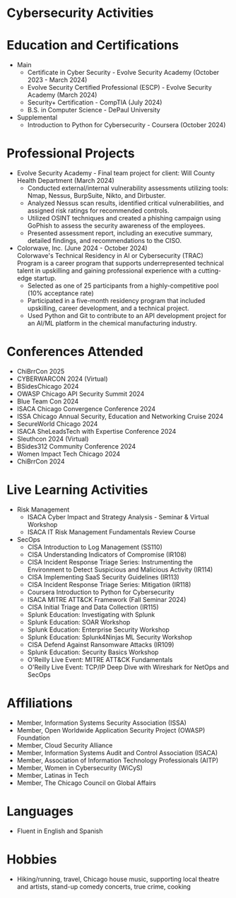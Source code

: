 # Cybersecurity Activities
# Education and Certifications
* Main
  - Certificate in Cyber Security - Evolve Security Academy (October 2023 - March 2024)
  - Evolve Security Certified Professional (ESCP) - Evolve Security Academy (March 2024)
  - Security+ Certification - CompTIA (July 2024)
  - B.S. in Computer Science - DePaul University
* Supplemental
  - Introduction to Python for Cybersecurity - Coursera (October 2024) 
# Professional Projects
* Evolve Security Academy - Final team project for client: Will County Health Department (March 2024)
  - Conducted external/internal vulnerability assessments utilizing tools: Nmap, Nessus, BurpSuite, Nikto, and Dirbuster.
  - Analyzed Nessus scan results, identified critical vulnerabilities, and assigned risk ratings for recommended controls.
  - Utilized OSINT techniques and created a phishing campaign using GoPhish to assess the security awareness of the employees.
  - Presented assessment report, including an executive summary, detailed findings, and recommendations to the CISO.
* Colorwave, Inc. (June 2024 - October 2024)
  <br />Colorwave's Technical Residency in AI or Cybersecurity (TRAC) Program is a career program that supports underrepresented technical talent in upskilling and gaining professional experience with a cutting-edge startup.
  - Selected as one of 25 participants from a highly-competitive pool (10% acceptance rate)
  - Participated in a five-month residency program that included upskilling, career development, and a technical project.
  - Used Python and Git to contribute to an API development project for an AI/ML platform in the chemical manufacturing industry. 
# Conferences Attended
- ChiBrrCon 2025
- CYBERWARCON 2024 (Virtual)
- BSidesChicago 2024
- OWASP Chicago API Security Summit 2024
- Blue Team Con 2024
- ISACA Chicago Convergence Conference 2024
- ISSA Chicago Annual Security, Education and Networking Cruise 2024
- SecureWorld Chicago 2024
- ISACA SheLeadsTech with Expertise Conference 2024
- Sleuthcon 2024 (Virtual)
- BSides312 Community Conference 2024
- Women Impact Tech Chicago 2024
- ChiBrrCon 2024
# Live Learning Activities
* Risk Management
  - ISACA Cyber Impact and Strategy Analysis - Seminar & Virtual Workshop
  - ISACA IT Risk Management Fundamentals Review Course
* SecOps
  - CISA Introduction to Log Management (SS110)
  - CISA Understanding Indicators of Compromise (IR108)
  - CISA Incident Response Triage Series: Instrumenting the Environment to Detect Suspicious and Malicious Activity (IR114) 
  - CISA Implementing SaaS Security Guidelines (IR113)
  - CISA Incident Response Triage Series: Mitigation (IR118)
  - Coursera Introduction to Python for Cybersecurity
  - ISACA MITRE ATT&CK Framework (Fall Seminar 2024)
  - CISA Initial Triage and Data Collection (IR115)
  - Splunk Education: Investigating with Splunk
  - Splunk Education: SOAR Workshop
  - Splunk Education: Enterprise Security Workshop
  - Splunk Education: Splunk4Ninjas ML Security Workshop
  - CISA Defend Against Ransomware Attacks (IR109)
  - Splunk Education: Security Basics Workshop
  - O'Reilly Live Event: MITRE ATT&CK Fundamentals
  - O'Reilly Live Event: TCP/IP Deep Dive with Wireshark for NetOps and SecOps
# Affiliations
- Member, Information Systems Security Association (ISSA)
- Member, Open Worldwide Application Security Project (OWASP) Foundation
- Member, Cloud Security Alliance
- Member, Information Systems Audit and Control Association (ISACA)
- Member, Association of Information Technology Professionals (AITP)
- Member, Women in Cybersecurity (WiCyS)
- Member, Latinas in Tech
- Member, The Chicago Council on Global Affairs
# Languages
- Fluent in English and Spanish
# Hobbies
- Hiking/running, travel, Chicago house music, supporting local theatre and artists, stand-up comedy concerts, true crime, cooking
